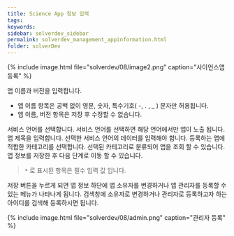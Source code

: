 ```yaml
---
title: Science App 정보 입력
tags: 
keywords:
sidebar: solverdev_sidebar
permalink: solverdev_management_appinformation.html
folder: solverDev
--- 
```


{% include image.html file="solverdev/08/image2.png" caption="사이언스앱 등록" %}

앱 이름과 버전을 입력합니다.
 - 앱 이름 항목은 공백 없이 영문, 숫자, 특수기호( -, . , _ ) 문자만 허용됩니다.
 - 앱 이름, 버전 항목은 저장 후 수정할 수 없습니다.

서비스 언어를 선택합니다. 서비스 언어를 선택하면 해당 언어에서만 앱이 노출 됩니다.
앱 제목을 입력합니다. 선택한 서비스 언어의 데이터를 입력해야 합니다.
등록하는 앱에 적합한 카테고리를 선택합니다. 선택된 카테고리로 분류되어 앱을 조회 할 수 있습니다.
앱 정보를 저장한 후 다음 단계로 이동 할 수 있습니다.
>```*``` 로 표시된 항목은 필수 입력 값 입니다.

저장 버튼을 누르게 되면 앱 정보 하단에 앱 소유자를 변경하거나 앱 관리자를 등록할 수 있는 메뉴가 나타나게 됩니다. 검색창에 소유자로 변경하거나 관리자로 등록하고자 하는 아이디를 검색해 등록하시면 됩니다.

{% include image.html file="solverdev/08/admin.png" caption="관리자 등록" %}
